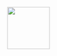<div id="header" align="center">
    <img width="100" src="https://media.giphy.com/media/M9gbBd9nbDrOTu1Mqx/giphy.gif" />
</div>
    
